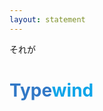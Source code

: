 ```yaml
---
layout: statement
---
```


それが

<h1><span style="color: #3178c6">Type</span><span style="color: #0ea5e9">wind</span></h1>